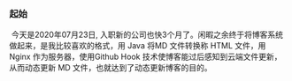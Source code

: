 ### 起始

​		今天是2020年07月23日, 入职新的公司也快3个月了。闲暇之余终于将博客系统做起来，是我比较喜欢的格式，用 Java 将MD 文件转换称 HTML 文件，用 Nginx 作为服务器，使用Github Hook 技术使博客能过后感知到云端文件更新，从而动态更新 MD 文件，也就达到了动态更新博客的目的。

